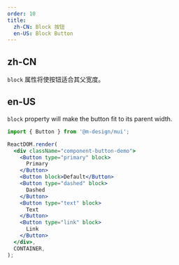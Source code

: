 ```yaml
---
order: 10
title:
  zh-CN: Block 按钮
  en-US: Block Button
---
```


## zh-CN

`block` 属性将使按钮适合其父宽度。

## en-US

`block` property will make the button fit to its parent width.

```jsx
import { Button } from '@m-design/mui';

ReactDOM.render(
  <div className="component-button-demo">
    <Button type="primary" block>
      Primary
    </Button>
    <Button block>Default</Button>
    <Button type="dashed" block>
      Dashed
    </Button>
    <Button type="text" block>
      Text
    </Button>
    <Button type="link" block>
      Link
    </Button>
  </div>,
  CONTAINER,
);
```
